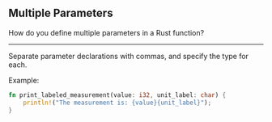 ## Multiple Parameters

How do you define multiple parameters in a Rust function?

---

Separate parameter declarations with commas, and specify the type for each.

Example:
```rust
fn print_labeled_measurement(value: i32, unit_label: char) {
    println!("The measurement is: {value}{unit_label}");
}
```

